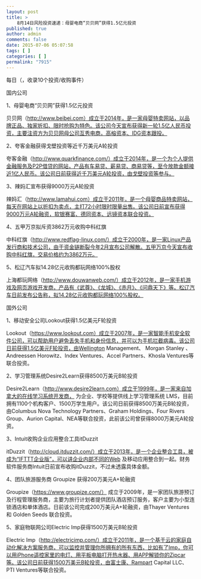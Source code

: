 ```yaml
---
layout: post
title: >
    8月14日风险投资速递：母婴电商“贝贝网”获得1.5亿元投资
published: true
author: admin
comments: false
date: 2015-07-06 05:07:58
tags: [ ]
categories: [ ]
permalink: "7915"
---
```



每日（，收录10个投资/收购事件）

国内公司

1、母婴电商“贝贝网”获得1.5亿元投资

贝贝网（http://www.beibei.com）成立于2014年，是一家母婴特卖网站，以品牌正品、独家折扣、限时抢购为特色。该公司今天宣布获得新一轮1.5亿人民币投资，主要注资方为贝贝网母公司互秀电商，高榕资本、IDG资本跟投。

2、夸客金融获得戈壁投资等近千万美元A轮投资

夸客金融（http://www.quarkfinance.com/）成立于2014年，是一个为个人提供金融服务及P2P借贷的网站，产品有车易贷、薪易贷、商易贷等，至今放款金额接近1亿人民币。该公司日前获得近千万美元A轮投资，由戈壁投资等参与。

3、辣妈汇宣布获得9000万元A轮投资

辣妈汇（http://www.lamahui.com）成立于2011年，是一个母婴商品特卖网站，每天在网站上以折扣为卖点，主打72小时限时限量出售。该公司日前宣布获得9000万元A轮融资，软银赛富、德同资本、远镜资本联合投资。

4、五甲万京拟斥资3862万元收购中科红旗

中科红旗（http://www.redflag-linux.com/）成立于2000年，是一家Linux产品发行商和技术公司，由于资金链断裂今年2月宣布公司解散。五甲万京今天宣布收购中科红旗，交易价格约为3862万元。

5、松辽汽车拟14.28亿元收购都玩网络100%股权

上海都玩网络（http://www.douwanweb.com/）成立于2012年，是一家手机游戏及网页游戏开发商，产品有《武尊》、《龙城》、《赤月》、《问鼎天下》等。松辽汽车日前发布公告称，拟14.28亿元收购都玩网络100%股权。

国外公司

1、移动安全公司Lookout获得1.5亿美元F轮投资

Lookout（https://www.lookout.com）成立于2007年，是一家智能手机安全软件公司，可以帮助用户避免丢失手机和身份信息，并可以为手机拦截病毒。该公司日前获得1.5亿美元F轮投资，由Wellington Management、 Morgan Stanley 、Andreessen Horowitz、Index Ventures、Accel Partners、Khosla Ventures等联合投资。

2、学习管理系统Desire2Learn获得8500万美元B轮投资

Desire2Learn（http://www.desire2learn.com）成立于1999年，是一家来自加拿大的在线学习系统开发商， 为企业、学校等提供线上学习管理系统 LMS，目前拥有1100个机构客户、1500万学生用户。该公司日前获得8500万美元B轮投资，由Columbus Nova Technology Partners、Graham Holdings、Four Rivers Group、Aurion Capital、NEA等联合投资，此前该公司曾获得8000万美元A轮投资。

3、Intuit收购企业应用整合工具itDuzzit 

itDuzzit（http://cloud.itduzzit.com/）成立于2013年，是一个企业整合工具，被成为“IFTTT企业版”，可以讲企业内部不同的Web 及移动应用整合到一起。财务软件服务商Intuit日前宣布收购itDuzzit，不过未透露具体金额。

4、团队旅游服务商 Groupize 获得200万美元A+轮融资

Groupize（https://www.groupize.com/） 成立于2009年，是一家团队旅游预订及行程管理服务商，主要为旅行计划者提供团队酒店预订服务，客户主要为小型连锁酒店和单体酒店。日前该公司完成200万美元A+轮融资，由Thayer Ventures 和 Golden Seeds 联合投资。

5、家庭物联网公司Electric Imp获得1500万美元B轮投资

Electric Imp（http://electricimp.com/）成立于2011年，是一个基于云的家庭自动化解决方案服务商，可以监控并管理你所拥有的所有东西，比如有了Imp，你可以用iPhone遥控家里的电灯、用平板电脑打开热水器、用APP解锁你的Zipcar等。该公司日前获得1500万美元B轮投资，由富士康、Rampart Capital LLC、PTI Ventures等联合投资。
